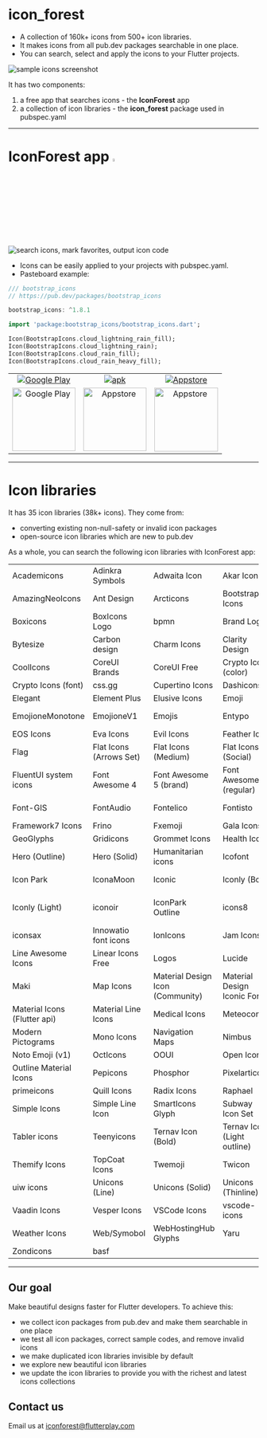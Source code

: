 # icon_forest

- A collection of 160k+ icons from 500+ icon libraries.
- It makes icons from all pub.dev packages searchable in one place.
- You can search, select and apply the icons to your Flutter projects.

<img alt="sample icons screenshot" src="https://raw.githubusercontent.com/iconforest/icon_forest/main/readme_images/icons_snapshot.png" />

It has two components:
1. a free app that searches icons - the **IconForest** app
2. a collection of icon libraries - the **icon_forest** package used in pubspec.yaml

---

# IconForest app <img alt="apk" src="https://raw.githubusercontent.com/iconforest/icon_forest/main/readme_images/logo.png" width="4%"/>

<img alt="search icons, mark favorites, output icon code" src="https://raw.githubusercontent.com/iconforest/icon_forest/main/readme_images/demo.gif" />

- Icons can be easily applied to your projects with pubspec.yaml.
- Pasteboard example:
```dart
/// bootstrap_icons
// https://pub.dev/packages/bootstrap_icons

bootstrap_icons: ^1.8.1

import 'package:bootstrap_icons/bootstrap_icons.dart';

Icon(BootstrapIcons.cloud_lightning_rain_fill);
Icon(BootstrapIcons.cloud_lightning_rain);
Icon(BootstrapIcons.cloud_rain_fill);
Icon(BootstrapIcons.cloud_rain_heavy_fill);
```

<table>
  <tbody>
    <tr>
      <td align="center">
        <a
          href="https://play.google.com/store/apps/details?id=com.flutterplay.iconforest"
          ><img
            alt="Google Play"
            src="https://raw.githubusercontent.com/iconforest/icon_forest/main/readme_images/download/googleplay.png"
        /></a>
      </td>
      <td align="center">
        <a href="https://iconforest.flutterplay.com/download/android.php"
          ><img
            alt="apk"
            src="https://raw.githubusercontent.com/iconforest/icon_forest/main/readme_images/download/apk.png"
        /></a>
      </td>
      <td align="center">
        <a href="https://apps.apple.com/app/iconforest/id1626186092"
          ><img
            alt="Appstore"
            src="https://raw.githubusercontent.com/iconforest/icon_forest/main/readme_images/download/appstore.png"
        /></a>
      </td>
    </tr>
    <tr>
      <td align="center">
        <img
          alt="Google Play"
          src="https://raw.githubusercontent.com/iconforest/icon_forest/main/readme_images/qr/qr_googleplay.png"
          width="127"
          height="127"
        />
      </td>
      <td align="center">
        <img
          alt="Appstore"
          src="https://raw.githubusercontent.com/iconforest/icon_forest/main/readme_images/qr/qr_apk.png"
          width="127"
          height="127"
        />
      </td>
      <td align="center">
        <img
          alt="Appstore"
          src="https://raw.githubusercontent.com/iconforest/icon_forest/main/readme_images/qr/qr_appstore.png"
          width="128"
          height="128"
        />
      </td>
    </tr>
  </tbody>
</table>

---

# Icon libraries

It has 35 icon libraries (38k+ icons). They come from:
- converting existing non-null-safety or invalid icon packages
- open-source icon libraries which are new to pub.dev


As a whole, you can search the following icon libraries with IconForest app:

||||||
| :- | :- |:- | :- | :- |
|Academicons	|Adinkra Symbols	|Adwaita Icon	|Akar Icons	|Ali Icons|
|AmazingNeoIcons	|Ant Design	|Arcticons	|Bootstrap Icons	|Boxicons|
|Boxicons	|BoxIcons Logo	|bpmn	|Brand Logos	|Brandico|
|Bytesize	|Carbon design	|Charm Icons	|Clarity Design	|codicon|
|CoolIcons	|CoreUI Brands	|CoreUI Free	|Crypto Icons (color)	|Crypto Icons (font)|
|Crypto Icons (font)	|css.gg	|Cupertino Icons 	|Dashicons	|Devicon|
|Elegant	|Element Plus	|Elusive Icons	|Emoji	|Emoji One|
|EmojioneMonotone	|EmojioneV1	|Emojis	|Entypo	|Entypo+ Social|
|EOS Icons	|Eva Icons	|Evil Icons	|Feather Icon	|File Icons|
|Flag	|Flat Icons (Arrows Set)	|Flat Icons (Medium)	|Flat Icons (Social)	|Flat UI|
|FluentUI system icons	|Font Awesome 4	|Font Awesome 5 (brand)	|Font Awesome 5 (regular)	|Font Awesome 5 (solid)|
|Font-GIS	|FontAudio	|Fontelico	|Fontisto	|Foundation Icon Fonts 3|
|Framework7 Icons	|Frino	|Fxemoji	|Gala Icons	|Geira Icons|
|GeoGlyphs	|Gridicons	|Grommet Icons	|Health Icons	|Helium|
|Hero (Outline)	|Hero (Solid)	|Humanitarian icons	|Icofont	|IcoMoon|
|Icon Park	|IconaMoon	|Iconic	|Iconly (Bold)	|Iconly (Broken)|
|Iconly (Light)	|iconoir	|IconPark Outline	|icons8	|Icons8 Windows 8 Icons|
|iconsax	|Innowatio font icons	|IonIcons	|Jam Icons	|Ligature Symbols|
|Line Awesome Icons	|Linear Icons Free	|Logos	|Lucide	|Majesticons|
|Maki	|Map Icons	|Material Design Icon (Community)	|Material Design Iconic Font	|Material Design Light|
|Material Icons (Flutter api)	|Material Line Icons	|Medical Icons	|Meteocons	|MFG Labs|
|Modern Pictograms	|Mono Icons	|Navigation Maps	|Nimbus	|Noto Emoji|
|Noto Emoji (v1)	|OctIcons	|OOUI	|Open Iconic	|OpenMoji|
|Outline Material Icons	|Pepicons	|Phosphor	|Pixelarticons	|PrestaShop|
|primeicons	|Quill Icons	|Radix Icons	|Raphael	|Remix|
|Simple Icons	|Simple Line Icon	|SmartIcons Glyph	|Subway Icon Set	|System UIcons|
|Tabler icons	|Teenyicons	|Ternav Icon (Bold)	|Ternav Icon (Light outline)	|Ternav Icon (Light)|
|Themify Icons	|TopCoat Icons	|Twemoji	|Twicon	|Typicons|
|uiw icons	|Unicons (Line)	|Unicons (Solid)	|Unicons (Thinline)	|Unicons Monochrome|
|Vaadin Icons	|Vesper Icons	|VSCode Icons	|vscode-icons	|Weather Icons|
|Weather Icons	|Web/Symobol	|WebHostingHub Glyphs	|Yaru	|Zocial|
|Zondicons	|basf	|	|	||


---

## Our goal

Make beautiful designs faster for Flutter developers. To achieve this:
- we collect icon packages from pub.dev and make them searchable in one place
- we test all icon packages, correct sample codes, and remove invalid icons
- we make duplicated icon libraries invisible by default
- we explore new beautiful icon libraries
- we update the icon libraries to provide you with the richest and latest icons collections

## Contact us
Email us at <a href="mailto:iconforest@flutterplay.com">iconforest@flutterplay.com</a>

